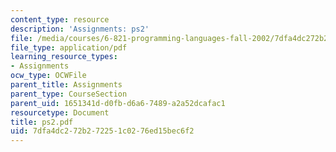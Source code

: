 ```yaml
---
content_type: resource
description: 'Assignments: ps2'
file: /media/courses/6-821-programming-languages-fall-2002/7dfa4dc272b272251c0276ed15bec6f2_ps2.pdf
file_type: application/pdf
learning_resource_types:
- Assignments
ocw_type: OCWFile
parent_title: Assignments
parent_type: CourseSection
parent_uid: 1651341d-d0fb-d6a6-7489-a2a52dcafac1
resourcetype: Document
title: ps2.pdf
uid: 7dfa4dc2-72b2-7225-1c02-76ed15bec6f2
---
```

